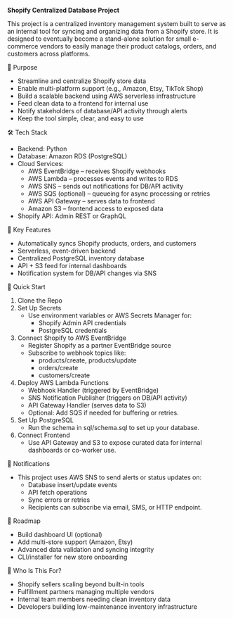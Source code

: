 **Shopify Centralized Database Project**

This project is a centralized inventory management system built to serve as an internal tool for syncing and organizing data from a Shopify store. It is designed to eventually become a stand-alone solution for small e-commerce vendors to easily manage their product catalogs, orders, and customers across platforms.

🎯 Purpose 
- Streamline and centralize Shopify store data
- Enable multi-platform support (e.g., Amazon, Etsy, TikTok Shop)	
- Build a scalable backend using AWS serverless infrastructure
- Feed clean data to a frontend for internal use
- Notify stakeholders of database/API activity through alerts
- Keep the tool simple, clear, and easy to use


🛠 Tech Stack 
- Backend: Python
- Database: Amazon RDS (PostgreSQL)
- Cloud Services:
  - AWS EventBridge – receives Shopify webhooks
  - AWS Lambda – processes events and writes to RDS
  - AWS SNS – sends out notifications for DB/API activity
  - AWS SQS (optional) – queueing for async processing or retries
  - AWS API Gateway – serves data to frontend
  - Amazon S3 – frontend access to exposed data
- Shopify API: Admin REST or GraphQL


🔄 Key Features
- Automatically syncs Shopify products, orders, and customers
- Serverless, event-driven backend
- Centralized PostgreSQL inventory database
- API + S3 feed for internal dashboards
- Notification system for DB/API changes via SNS


🚀 Quick Start
1. Clone the Repo
2. Set Up Secrets 
   - Use environment variables or AWS Secrets Manager for:
     - Shopify Admin API credentials
     - PostgreSQL credentials
3. Connect Shopify to AWS EventBridge
   - Register Shopify as a partner EventBridge source
   - Subscribe to webhook topics like:
     - products/create, products/update
     - orders/create
     - customers/create
4. Deploy AWS Lambda Functions
   - Webhook Handler (triggered by EventBridge)
   - SNS Notification Publisher (triggers on DB/API activity) 
   - API Gateway Handler (serves data to S3)
   - Optional: Add SQS if needed for buffering or retries.
5. Set Up PostgreSQL
   - Run the schema in sql/schema.sql to set up your database.
6. Connect Frontend
   - Use API Gateway and S3 to expose curated data for internal dashboards or co-worker use.


📣 Notifications 
- This project uses AWS SNS to send alerts or status updates on:
  - Database insert/update events
  - API fetch operations
  - Sync errors or retries 
  - Recipients can subscribe via email, SMS, or HTTP endpoint.


🧭 Roadmap 
- Build dashboard UI (optional) 
- Add multi-store support (Amazon, Etsy)
- Advanced data validation and syncing integrity
- CLI/installer for new store onboarding


👥 Who Is This For? 
- Shopify sellers scaling beyond built-in tools
- Fulfillment partners managing multiple vendors
- Internal team members needing clean inventory data
- Developers building low-maintenance inventory infrastructure